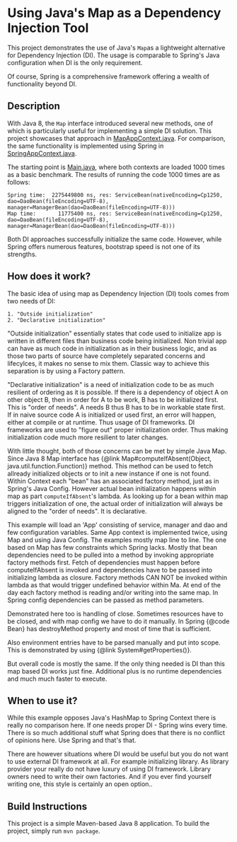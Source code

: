 # Using Java's Map as a Dependency Injection Tool

This project demonstrates the use of Java's `Map`as a lightweight
alternative for Dependency Injection (DI). The usage is comparable
to Spring's Java configuration when DI is the only requirement.

Of course, Spring is a comprehensive framework offering a wealth of
functionality beyond DI.


## Description

With Java 8, the `Map` interface introduced several new methods,
one of which is particularly useful for implementing a simple DI
solution. This project showcases that approach in
[MapAppContext.java](./src/main/java/mt/articles/mapasdi/MapAppContext.java).
For comparison, the same functionality is implemented using Spring in
[SpringAppContext.java](./src/main/java/mt/articles/mapasdi/SpringAppContext.java).

The starting point is [Main.java](./src/main/java/mt/articles/mapasdi/Main.java),
where both contexts are loaded 1000 times as a basic benchmark. The results
of running the code 1000 times are as follows:

```
Spring time:  2275449800 ns, res: ServiceBean(nativeEncoding=Cp1250, dao=DaoBean(fileEncoding=UTF-8), manager=ManagerBean(dao=DaoBean(fileEncoding=UTF-8)))
Map time:       11775400 ns, res: ServiceBean(nativeEncoding=Cp1250, dao=DaoBean(fileEncoding=UTF-8), manager=ManagerBean(dao=DaoBean(fileEncoding=UTF-8)))
```

Both DI approaches successfully initialize the same code. However,
while Spring offers numerous features, bootstrap speed is not one
of its strengths.



## How does it work?

The basic idea of using map as Dependency Injection (DI) tools comes from two needs of DI:

    1. "Outside initialization"
    2. "Declarative initialization"


"Outside initialization" essentially states that code used to initialize app is
written in different files than business code being initialized. Non trivial app
can have as much code in initialization as in their business logic, and as those
two parts of source have completely separated concerns and lifecylces, it makes
no sense to mix them. Classic way to achieve this separation is by using a
Factory pattern.


"Declarative initialization" is a need of initialization code to be as much
resilient of ordering as it is possible. If there is a dependency of
object A on other object B, then in order for A to be work, B has to be
initialized first. This is "order of needs". A needs B thus B has to be in
workable state first. If in naive source code A is initialized or used first,
an error will happen, either at compile or at runtime. Thus usage of DI frameworks.
DI frameworks are used to "figure out" proper initialization order. Thus making
initialization code much more resilient to later changes.


With little thought, both of those concerns can be met by simple Java Map. Since Java
8 Map interface has {@link Map#computeIfAbsent(Object, java.util.function.Function)}
method. This method can be used to fetch allready initialized objects or to init a
new instance if one is not found. Within Context each "bean" has an associated factory method,
just as in Spring's Java Config. However actual bean initialization happens within
map as part <code>computeIfAbsent</code>'s lambda. As looking up for a bean within map
triggers initialization of one, the actual order of initialization will always be aligned
to the "order of needs". It is declarative.


This example will load an 'App' consisting of service, manager and dao and few
configuration variables. Same App context is implemented twice, using Map and
using Java Config. The examples mostly map line to line. The one based on Map has
few constraints which Spring lacks. Mostly that bean dependencies need to be
pulled into a method by invoking appropriate factory methods first. Fetch of
dependencies must happen before computeIfAbsent is invoked and dependencies have to
be passed into initializing lambda as closure. Factory methods CAN NOT be invoked
within lambda as that would trigger undefined behavior within Ma. At end of
the day each factory method is reading and/or writing into the same map.
In Spring config dependencies can be passed as method parameters.


Demonstrated here too is handling of close. Sometimes resources have to be closed,
and with map config we have to do it manually. In Spring {@code Bean} has destroyMethod
property and most of time that is sufficient.


Also environment entries have to be parsed manually and put into scope. This is
demonstrated by using {@link System#getProperties()}.


But overall code is mostly the same. If the only thing needed is DI than this map based
DI works just fine. Additional plus is no runtime dependencies and much much faster
to execute.


## When to use it?

While this example opposes Java's HashMap to Spring Context there is really no
comparison here. If one needs proper DI - Spring wins every time. There is so
much additional stuff what Spring does that there is no conflict of opinions here.
Use Spring and that's that.

There are however situations where DI would be useful but you do not want to use
external DI framework at all. For example initializing library. As library provider
your really do not have luxury of using DI framework. Library owners need to write
their own factories. And if you ever find yourself writing one, this style is
certainly an open option..



## Build Instructions

This project is a simple Maven-based Java 8 application.
To build the project, simply run `mvn package`.

